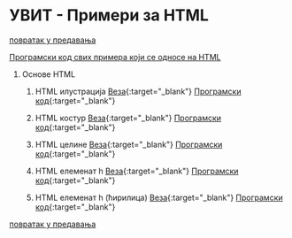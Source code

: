 # УВИТ - Примери за HTML

 [повратак у предавања](../README.md)

[Програмски код свих примера који се односе на HTML](https://github.com/MatfUVIT/UVIT/tree/master/predavanja/primeri-html)

1. Основе HTML

    1. HTML илустрација [Веза](/pog03-01-html-osnove/zad03-01-01-ilustracija/index.html){:target="_blank"}  [Програмски код](https://github.com/MatfUVIT/UVIT/blob/master/predavanja/primeri-html/pog03-01-html-osnove/zad03-01-01-ilustracija/index.html){:target="_blank"}

    1. HTML костур [Веза](/pog03-01-html-osnove/zad03-01-02-html5-skeleton.html){:target="_blank"}  [Програмски код](https://github.com/MatfUVIT/UVIT/blob/master/predavanja/primeri-html/pog03-01-html-osnove/zad03-01-02-html5-skeleton.html){:target="_blank"}

    1. HTML целине [Веза](/pog03-01-html-osnove/zad03-01-03-html5-celine.html){:target="_blank"}  [Програмски код](https://github.com/MatfUVIT/UVIT/blob/master/predavanja/primeri-html/pog03-01-html-osnove/zad03-01-03-html5-celine.html){:target="_blank"}

    1. HTML елеменат h [Веза](/pog03-01-html-osnove/zad03-01-04-elemenat-h.html){:target="_blank"}  [Програмски код](https://github.com/MatfUVIT/UVIT/blob/master/predavanja/primeri-html/pog03-01-html-osnove/zad03-01-04-elemenat-h.html){:target="_blank"}

    1. HTML елеменат h (ћирилица) [Веза](/pog03-01-html-osnove/zad03-01-05-елеменат-h.html){:target="_blank"}  [Програмски код](https://github.com/MatfUVIT/UVIT/blob/master/predavanja/primeri-html/pog03-01-html-osnove/zad03-01-05-елеменат-h.html){:target="_blank"}

[повратак у предавања](../README.md)  